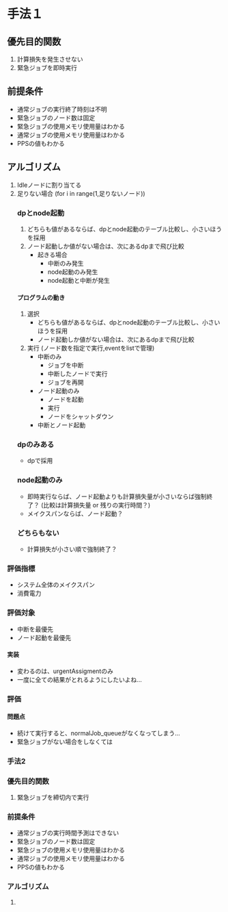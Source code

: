 # 手法１
## 優先目的関数
1. 計算損失を発生させない
2. 緊急ジョブを即時実行

## 前提条件
- 通常ジョブの実行終了時刻は不明
- 緊急ジョブのノード数は固定
- 緊急ジョブの使用メモリ使用量はわかる
- 通常ジョブの使用メモリ使用量はわかる
- PPSの値もわかる

## アルゴリズム
1. Idleノードに割り当てる
2. 足りない場合  (for i in range(1,足りないノード))
    ### dpとnode起動  
    1. どちらも値があるならば、dpとnode起動のテーブル比較し、小さいほうを採用  
    2. ノード起動しか値がない場合は、次にあるdpまで飛び比較  
        - 起きる場合  
            - 中断のみ発生  
            - node起動のみ発生
            - node起動と中断が発生
    #### プログラムの動き
    1. 選択
        - どちらも値があるならば、dpとnode起動のテーブル比較し、小さいほうを採用  
        - ノード起動しか値がない場合は、次にあるdpまで飛び比較  
    2. 実行 (ノード数を指定で実行,eventをlistで管理)
        - 中断のみ
            - ジョブを中断
            - 中断したノードで実行
            - ジョブを再開
        - ノード起動のみ
            - ノードを起動
            - 実行
            - ノードをシャットダウン
        - 中断とノード起動
    ### dpのみある
    - dpで採用
    ### node起動のみ
    - 即時実行ならば、ノード起動よりも計算損失量が小さいならば強制終了？ (比較は計算損失量 or 残りの実行時間？)
    - メイクスパンならば、ノード起動？
    ### どちらもない
    - 計算損失が小さい順で強制終了？

### 評価指標
- システム全体のメイクスパン
- 消費電力

### 評価対象
- 中断を最優先
- ノード起動を最優先
#### 実装
- 変わるのは、urgentAssigmentのみ
- 一度に全ての結果がとれるようにしたいよね…

### 評価
#### 問題点
- 続けて実行すると、normalJob_queueがなくなってしまう…
- 緊急ジョブがない場合をしなくては


### 手法2
### 優先目的関数
1. 緊急ジョブを締切内で実行


### 前提条件
- 通常ジョブの実行時間予測はできない
- 緊急ジョブのノード数は固定
- 緊急ジョブの使用メモリ使用量はわかる
- 通常ジョブの使用メモリ使用量はわかる
- PPSの値もわかる
### アルゴリズム
1. 



